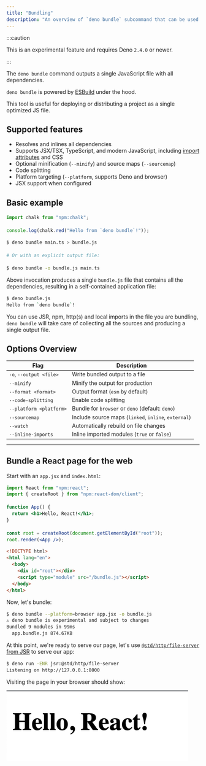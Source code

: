 ```yaml
---
title: "Bundling"
description: "An overview of `deno bundle` subcommand that can be used to produce a single file application created from multiple source files for optimized execution."
---
```


:::caution

This is an experimental feature and requires Deno `2.4.0` or newer.

:::

The `deno bundle` command outputs a single JavaScript file with all
dependencies.

`deno bundle` is powered by [ESBuild](https://esbuild.github.io/) under the
hood.

This tool is useful for deploying or distributing a project as a single
optimized JS file.

## Supported features

- Resolves and inlines all dependencies
- Supports JSX/TSX, TypeScript, and modern JavaScript, including
  [import attributes](/runtime/fundamentals/modules/#import-attributes) and CSS
- Optional minification (`--minify`) and source maps (`--sourcemap`)
- Code splitting
- Platform targeting (`--platform`, supports Deno and browser)
- JSX support when configured

## Basic example

```ts title="main.ts"
import chalk from "npm:chalk";

console.log(chalk.red("Hello from `deno bundle`!"));
```

```bash
$ deno bundle main.ts > bundle.js

# Or with an explicit output file:

$ deno bundle -o bundle.js main.ts
```

Above invocation produces a single `bundle.js` file that contains all the
dependencies, resulting in a self-contained application file:

```bash
$ deno bundle.js
Hello from `deno bundle`!
```

You can use JSR, npm, http(s) and local imports in the file you are bundling,
`deno bundle` will take care of collecting all the sources and producing a
single output file.

## Options Overview

| Flag                    | Description                                          |
| ----------------------- | ---------------------------------------------------- |
| `-o`, `--output <file>` | Write bundled output to a file                       |
| `--minify`              | Minify the output for production                     |
| `--format <format>`     | Output format (`esm` by default)                     |
| `--code-splitting`      | Enable code splitting                                |
| `--platform <platform>` | Bundle for `browser` or `deno` (default: `deno`)     |
| `--sourcemap`           | Include source maps (`linked`, `inline`, `external`) |
| `--watch`               | Automatically rebuild on file changes                |
| `--inline-imports`      | Inline imported modules (`true` or `false`)          |

---

## Bundle a React page for the web

Start with an `app.jsx` and `index.html`:

```jsx
import React from "npm:react";
import { createRoot } from "npm:react-dom/client";

function App() {
  return <h1>Hello, React!</h1>;
}

const root = createRoot(document.getElementById("root"));
root.render(<App />);
```

```html
<!DOCTYPE html>
<html lang="en">
  <body>
    <div id="root"></div>
    <script type="module" src="/bundle.js"></script>
  </body>
</html>
```

Now, let's bundle:

```bash
$ deno bundle --platform=browser app.jsx -o bundle.js
⚠️ deno bundle is experimental and subject to changes
Bundled 9 modules in 99ms
  app.bundle.js 874.67KB
```

At this point, we're ready to serve our page, let's use
[`@std/http/file-server` from JSR](https://jsr.io/@std/http/file-server) to
serve our app:

```bash
$ deno run -ENR jsr:@std/http/file-server
Listening on http://127.0.0.1:8000
```

Visiting the page in your browser should show:

![Image of serving bundled React app](./images/bundled_react.png)
